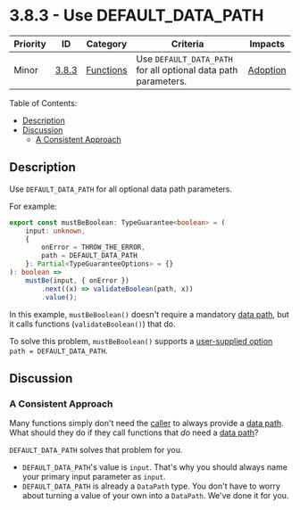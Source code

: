 # 3.8.3 - Use DEFAULT_DATA_PATH

Priority | ID | Category | Criteria | Impacts
---------|----|----------|----------|--------
Minor | [3.8.3][3.8.3] | [Functions][functions] | Use `DEFAULT_DATA_PATH` for all optional data path parameters. | [Adoption][ADOPTION]

Table of Contents:
- [Description](#description)
- [Discussion](#discussion)
  - [A Consistent Approach](#a-consistent-approach)

## Description

Use `DEFAULT_DATA_PATH` for all optional data path parameters.

For example:

```typescript
export const mustBeBoolean: TypeGuarantee<boolean> = (
    input: unknown,
    {
        onError = THROW_THE_ERROR,
        path = DEFAULT_DATA_PATH
    }: Partial<TypeGuaranteeOptions> = {}
): boolean =>
    mustBe(input, { onError })
        .next((x) => validateBoolean(path, x))
        .value();
```

In this example, `mustBeBoolean()` doesn't require a mandatory [data path][Data Path], but it calls functions (`validateBoolean()`) that do.

To solve this problem, `mustBeBoolean()` supports a [user-supplied option][User-Supplied Options] `path = DEFAULT_DATA_PATH`.

## Discussion

### A Consistent Approach

Many functions simply don't need the [caller][Caller] to always provide a [data path][Data Path]. What should they do if they call functions that _do_ need a [data path][Data Path]?

`DEFAULT_DATA_PATH` solves that problem for you.

- `DEFAULT_DATA_PATH`'s value is `input`. That's why you should always name your primary input parameter as `input`.
- `DEFAULT_DATA_PATH` is already a `DataPath` type. You don't have to worry about turning a value of your own into a  `DataPath`. We've done it for you.

[ADOPTION]: ../../impacted-areas/ADOPTION.md
[CONTRIBUTIONS]: ../../impacted-areas/CONTRIBUTIONS.md
[CORRECTNESS]: ../../impacted-areas/CORRECTNESS.md
[GOVERNANCE]: ../../impacted-areas/GOVERNANCE.md
[PROJECT-MAINTENANCE]: ../../impacted-areas/PROJECT-MAINTENANCE.md
[ROBUSTNESS]: ../../impacted-areas/ROBUSTNESS.md
[SECURITY]: ../../impacted-areas/SECURITY.md
[TESTABILITY]: ../../impacted-areas/TESTABILITY.md
[coding-conventions]: ../coding-conventions/README.md
[data-guarantees]: ../data-guarantees/README.md
[data-guards]: ../data-guards/README.md
[documentation]: ../documentation/README.md
[errors]: ../errors/README.md
[functions]: ../functions/README.md
[naming-conventions]: ../naming-conventions/README.md
[package-management]: ../package-management/README.md
[protocols-extensions]: ../protocols-extensions/README.md
[type-guarantees]: ../type-guarantees/README.md
[smart-constructors]: ../smart-constructors/README.md
[type-guards]: ../type-guards/README.md
[types]: ../types/README.md
[unit-tests]: ../unit-tests/README.md
[Base Class]: ../../glossary/base-class.md
[Branded Type]: ../../glossary/branded-type.md
[Caller]: ../../glossary/caller.md
[CQRS]: ../../glossary/CQRS.md
[Data Bag]: ../../glossary/data-bag.md
[Data Guarantee]: ../../glossary/data-guarantee.md
[Data Guard]: ../../glossary/data-guard.md
[Data Path]: ../../glossary/data-path.md
[Default Value]: ../../glossary/default-value.md
[Defensive Programming]: ../../glossary/defensive-programming.md
[Dependency]: ../../glossary/dependency.md
[Dependency Injection]: ../../glossary/dependency-injection.md
[Docblock]: ../../glossary/docblock.md
[End-User]: ../../glossary/end-user.md
[Entity]: ../../glossary/entity.md
[Exported Item]: ../../glossary/exported-item.md
[Extension]: ../../glossary/extension.md
[Flavoured Type]: ../../glossary/flavoured-type.md
[Function Prefix]: ../../glossary/function-prefix.md
[Function Signature]: ../../glossary/function-signature.md
[Hard-Coded]: ../../glossary/hard-coded.md
[Identity]: ../../glossary/identity.md
[Identity Function]: ../../glossary/identity-function.md
[Identity Type]: ../../glossary/identity-type.md
[Immutability]: ../../glossary/immutability.md
[Inherited Method]: ../../glossary/inherited-method.md
[Instantiable Type]: ../../glossary/instantiable-type.md
[Mandatory Dependency]: ../../glossary/mandatory-dependency.md
[No-Op]: ../../glossary/no-op.md
[Nominal Typing]: ../../glossary/nominal-typing.md
[Optional Input]: ../../glossary/optional-input.md
[Overridden Method]: ../../glossary/overridden-method.md
[Plain Object]: ../../glossary/plain-object.md
[Primitive Type]: ../../glossary/primitive-type.md
[Protocol]: ../../glossary/protocol.md
[Refined Type]: ../../glossary/refined-type.md
[Rest Parameter]: ../../glossary/rest-parameter.md
[Reusability]: ../../glossary/reusability.md
[Side Effects]: ../../glossary/side-effects.md
[Smart Constructor]: ../../glossary/smart-constructor.md
[Structural Typing]: ../../glossary/structural-typing.md
[Type Alias]: ../../glossary/type-alias.md
[Type Casting]: ../../glossary/type-casting.md
[Type Guarantee]: ../../glossary/type-guarantee.md
[Type Guard]: ../../glossary/type-guard.md
[Type Inference]: ../../glossary/type-inference.md
[Type Predicate]: ../../glossary/type-predicate.md
[User-Supplied Functional Options]: ../../glossary/user-supplied-functional-options.md
[User-Supplied Input]: ../../glossary/user-supplied-input.md
[User-Supplied Options]: ../../glossary/user-supplied-options.md
[User-Supplied Optional Dependencies]: ../../glossary/user-supplied-optional-dependencies.md
[Value]: ../../glossary/value.md
[Value Object]: ../../glossary/value-object.md
[3.8.3]: ./3.8.3.md